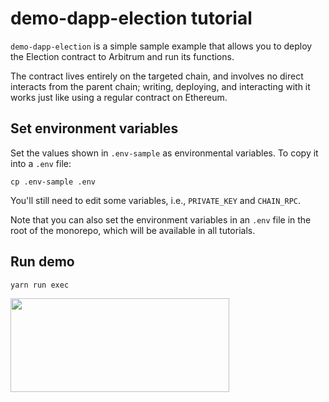 # demo-dapp-election tutorial

`demo-dapp-election` is a simple sample example that allows you to deploy the Election contract to Arbitrum and run its functions.

The contract lives entirely on the targeted chain, and involves no direct interacts from the parent chain; writing, deploying, and interacting with it works just like using a regular contract on Ethereum.

## Set environment variables

Set the values shown in `.env-sample` as environmental variables. To copy it into a `.env` file:

```shell
cp .env-sample .env
```

You'll still need to edit some variables, i.e., `PRIVATE_KEY` and `CHAIN_RPC`.

Note that you can also set the environment variables in an `.env` file in the root of the monorepo, which will be available in all tutorials.

## Run demo

```
yarn run exec
```

<p align="left">
  <img width="350" height="150" src= "../../assets/logo.svg" />
</p>

